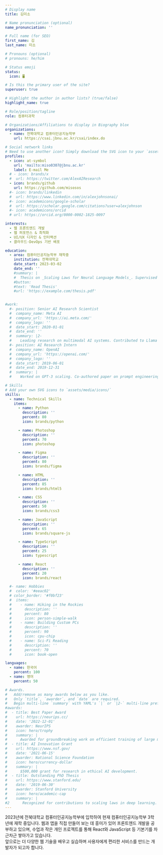 ```yaml
---
# Display name
title: 김미소

# Name pronunciation (optional)
name_pronunciation: ''

# Full name (for SEO)
first_name: 김
last_name: 미소

# Pronouns (optional)
# pronouns: he/him

# Status emoji
status:
  icon: 🖥️

# Is this the primary user of the site?
superuser: true

# Highlight the author in author lists? (true/false)
highlight_name: true

# Role/position/tagline
role: 컴퓨터과학

# Organizations/Affiliations to display in Biography blox
organizations:
  - name: 전북대학교 컴퓨터인공지능학부
    url: https://csai.jbnu.ac.kr/csai/index.do

# Social network links
# Need to use another icon? Simply download the SVG icon to your `assets/media/icons/` folder.
profiles:
  - icon: at-symbol
    url: 'mailto:miso0307@jbnu.ac.kr'
    label: E-mail Me
  # - icon: brands/x
  #  url: https://twitter.com/AlexAIResearch
  - icon: brands/github
    url: https://github.com/misosos
  #- icon: brands/linkedin
  #  url: https://www.linkedin.com/in/alexjohnsonai/
  #- icon: academicons/google-scholar
  #  url: https://scholar.google.com/citations?user=alexjohnson
  #- icon: academicons/orcid
  # url: https://orcid.org/0000-0002-1825-0097

interests:
  - 웹 프론트엔드 개발
  - 웹 퍼포먼스 & 최적화
  - UI/UX 디자인 & 인터랙션
  - 클라우드·DevOps 기반 배포

education:
  - area: 컴퓨터인공지능학부 재학중
    institution: 전북대학교
    date_start: 2023-03-02 
    date_end: ''
    #summary: |
    #  Thesis on _Scaling Laws for Neural Language Models_. Supervised by Prof. Andrew Ng. Published 5 papers in NeurIPS and ICML, with 2 best paper awards.
    #button:
    #text: 'Read Thesis'
    #url: 'https://example.com/thesis.pdf'

    
#work:
  #- position: Senior AI Research Scientist
  #  company_name: Meta AI
  #  company_url: 'https://ai.meta.com/'
  #  company_logo: ''
  #  date_start: 2020-01-01
  #  date_end: ''
  #  summary: |2-
  #    Leading research on multimodal AI systems. Contributed to Llama 2 and other open-source models. 50+ citations in 3 years.
  #- position: AI Research Intern
  #  company_name: OpenAI
  #  company_url: 'https://openai.com/'
  #  company_logo: ''
  #  date_start: 2019-06-01
  #  date_end: 2019-12-31
  #  summary: |
  #    Worked on GPT-3 scaling. Co-authored paper on prompt engineering.

# Skills
# Add your own SVG icons to `assets/media/icons/`
skills:
  - name: Technical Skills
    items:
      - name: Python
        description: ''
        percent: 80
        icon: brands/python

      - name: Photoshop
        description: ''
        percent: 70
        icon: photoshop

      - name: Figma
        description: ''
        percent: 80
        icon: brands/figma

      - name: HTML
        description: ''
        percent: 85
        icon: brands/html5

      - name: CSS
        description: ''
        percent: 50
        icon: brands/css3

      - name: JavaScript
        description: ''
        percent: 65
        icon: brands/square-js

      - name: TypeScript
        description: ''
        percent: 25
        icon: typescript

      - name: React
        description: ''
        percent: 20
        icon: brands/react

  #- name: Hobbies
  #  color: '#eeac02'
  # color_border: '#f0bf23'
  #  items:
  #    - name: Hiking in the Rockies
  #      description: ''
  #      percent: 80
  #      icon: person-simple-walk
  #    - name: Building Custom PCs
  #      description: ''
  #      percent: 90
  #      icon: cpu-chip
  #    - name: Sci-Fi Reading
  #      description: ''
  #      percent: 70
  #      icon: book-open

languages:
  - name: 한국어
    percent: 100
  - name: 영어
    percent: 50

# Awards.
#   Add/remove as many awards below as you like.
#   Only `title`, `awarder`, and `date` are required.
#   Begin multi-line `summary` with YAML's `|` or `|2-` multi-line prefix and indent 2 spaces below.
#awards:
#  - title: Best Paper Award
#    url: https://neurips.cc/
#    date: '2022-12-01'
#    awarder: NeurIPS
#    icon: hero/trophy
#    summary: |
#      Awarded for groundbreaking work on efficient training of large models.
#  - title: AI Innovation Grant
#    url: https://www.nsf.gov/
#    date: '2021-06-15'
#    awarder: National Science Foundation
#    icon: hero/currency-dollar
#    summary: |
#      $500,000 grant for research in ethical AI development.
#  - title: Outstanding PhD Thesis
#    url: https://www.stanford.edu/
#    date: '2019-06-30'
#    awarder: Stanford University
#    icon: hero/academic-cap
#    summary: |
#2      Recognized for contributions to scaling laws in deep learning.
---
```


2023년에 전북대학교 컴퓨터인공지능학부에 입학하여 
현재 컴퓨터인공지능학부 3학년에 재학 중입니다.
웹과 앱을 직접 만들어 보는 데 흥미가 있어 프론트엔드 개발을 공부하고 있으며, 수업과 작은 개인 프로젝트를 통해 React와 JavaScript 등 기본기를 차근차근 쌓아가고 있습니다.  
앞으로는 더 다양한 웹 기술을 배우고 실습하며 사용자에게 편리한 서비스를 만드는 개발자가 되고자 합니다.
